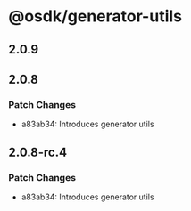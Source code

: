 # @osdk/generator-utils

## 2.0.9

## 2.0.8

### Patch Changes

- a83ab34: Introduces generator utils

## 2.0.8-rc.4

### Patch Changes

- a83ab34: Introduces generator utils
